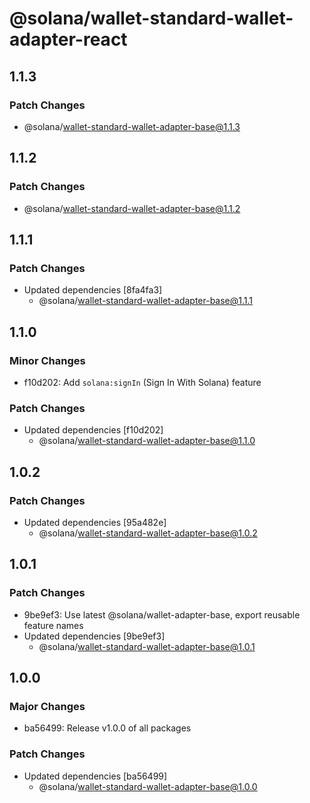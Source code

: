 # @solana/wallet-standard-wallet-adapter-react

## 1.1.3

### Patch Changes

-   @solana/wallet-standard-wallet-adapter-base@1.1.3

## 1.1.2

### Patch Changes

-   @solana/wallet-standard-wallet-adapter-base@1.1.2

## 1.1.1

### Patch Changes

-   Updated dependencies [8fa4fa3]
    -   @solana/wallet-standard-wallet-adapter-base@1.1.1

## 1.1.0

### Minor Changes

-   f10d202: Add `solana:signIn` (Sign In With Solana) feature

### Patch Changes

-   Updated dependencies [f10d202]
    -   @solana/wallet-standard-wallet-adapter-base@1.1.0

## 1.0.2

### Patch Changes

-   Updated dependencies [95a482e]
    -   @solana/wallet-standard-wallet-adapter-base@1.0.2

## 1.0.1

### Patch Changes

-   9be9ef3: Use latest @solana/wallet-adapter-base, export reusable feature names
-   Updated dependencies [9be9ef3]
    -   @solana/wallet-standard-wallet-adapter-base@1.0.1

## 1.0.0

### Major Changes

-   ba56499: Release v1.0.0 of all packages

### Patch Changes

-   Updated dependencies [ba56499]
    -   @solana/wallet-standard-wallet-adapter-base@1.0.0
